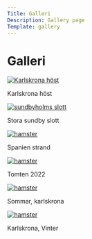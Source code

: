 ```yaml
---
Title: Galleri
Description: Gallery page
Template: gallery
---
```


<h1 class="title">Galleri</h1>

<div class="polaroid">
    <a href = "image/karlskronaFall.jpeg">
    <picture>
            <source media="(max-width: 800px)" srcset="%base_url%/image/karlskronaFall.jpeg?w=220&h=250&q=60&crop-to-fit">
            <img src="%base_url%/image/karlskronaFall.jpeg?w=220&h=250&q=40&crop-to-fit" alt="Karlskrona höst">
    </picture>
    </a>
    <p>Karlskrona höst</p>
</div>

<div class="polaroid">
    <a href="image/storasundbySlott.jpeg">
    <picture>
        <source media="(max-width: 800px)" srcset="%base_url%/image/storasundbySlott.jpeg?w=220&h=250&q=80&crop-to-fit">
        <img src="%base_url%/image/storasundbySlott.jpeg?w=220&h=250&q=60&crop-to-fit" alt="sundbyholms slott">
    </picture>
    </a>
    <p>Stora sundby slott</p>
</div>

<div class="polaroid">
    <a href="image/spain.jpeg">
        <picture>
            <source media="(max-width: 800px)" srcset="%base_url%/image/spain.jpeg?w=220&h=250&q=80&crop-to-fit">
            <img src="image/spain.jpeg?w=220&h=250&q=60&crop-to-fit" alt="hamster">
        </picture>
    </a>
    <p>Spanien strand</p>
</div>

<div class="polaroid">
    <a href="image/yardSummer.jpeg">
        <picture>
            <source media="(max-width: 800px)" srcset="%base_url%/image/yardSummer.jpeg?w=220&h=250&q=80&crop-to-fit">
            <img src="image/yardSummer.jpeg?w=220&h=250&q=60&crop-to-fit" alt="hamster">
        </picture>
    </a>
    <p>Tomten 2022</p>
</div>

<div class="polaroid">
    <a href="image/karlskronaSummer.jpeg">
        <picture>
            <source media="(max-width: 800px)" srcset="%base_url%/image/karlskronaSummer.jpeg?w=220&h=250&q=80&crop-to-fit">
            <img src="image/karlskronaSummer.jpeg?w=220&h=250&q=60&crop-to-fit" alt="hamster">
        </picture>
    <a>
    <p>Sommar, karlskrona</p>
</div>

<div class="polaroid">
    <a href="image/karlskronaWinter.jpeg">
        <picture>
            <source media="(max-width: 800px)" srcset="%base_url%/image/karlskronaWinter.jpeg?w=220&h=250&q=80&crop-to-fit">
            <img src="image/karlskronaWinter.jpeg?w=220&h=250&q=60&crop-to-fit" alt="hamster">
        </picture>
    </a>
    <p>Karlskrona, Vinter</p>
</div>



